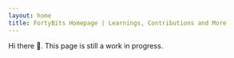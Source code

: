 ```yaml
---
layout: home
title: FortyBits Homepage | Learnings, Contributions and More
---
```


Hi there 👋. This page is still a work in progress.